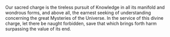 Our sacred charge is the tireless pursuit of Knowledge in all its manifold and wondrous forms, and above all, the earnest seeking of understanding concerning the great Mysteries of the Universe. In the service of this divine charge, let there be naught forbidden, save that which brings forth harm surpassing the value of its end.